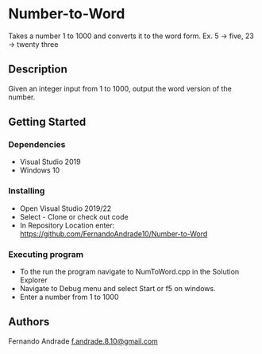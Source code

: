 # Number-to-Word

Takes a number 1 to 1000 and converts it to the word form. Ex. 5 -> five, 23 -> twenty three

## Description

Given an integer input from 1 to 1000, output the word version of the number.

## Getting Started

### Dependencies

* Visual Studio 2019
* Windows 10

### Installing

* Open Visual Studio 2019/22
* Select - Clone or check out code
* In Repository Location enter: https://github.com/FernandoAndrade10/Number-to-Word

### Executing program

* To the run the program navigate to NumToWord.cpp in the Solution Explorer
* Navigate to Debug menu and select Start or f5 on windows.
* Enter a number from 1 to 1000

## Authors

Fernando Andrade f.andrade.8.10@gmail.com
